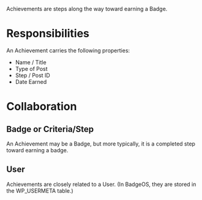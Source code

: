 Achievements are steps along the way toward earning a Badge.

# Responsibilities
An Achievement carries the following properties:

* Name / Title
* Type of Post
* Step / Post ID
* Date Earned

# Collaboration

## Badge or Criteria/Step
An Achievement may be a Badge, but more typically, it is a completed step
toward earning a badge.

## User
Achievements are closely related to a User. (In BadgeOS, they are stored
in the WP_USERMETA table.)
